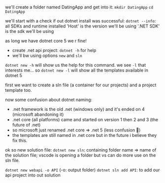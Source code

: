 
we'll create a folder named DatingApp and get into it:
`mkdir DatingApp`
`cd DatingApp`

we'll start with a check if out dotnet install was successful:
`dotnet --info`: all SDKs and runtime installed
'Host' is the version we'll be using
'.NET SDK' is the sdk we'll be using

as long we have dotnet core 5 we r fine!

- create .net api project:
`dotnet -h` for help
- we'll bw using options `new` and `sln`

`dotnet new -h` will show us the help for this command.
we see `-l` that interests me... so
`dotnet new -l` will show all the templates available in dotnet 5

first we want to create a sln file (a container for our projects) and a project template too.

now some confusion about dotnet naming:
- .net framework is the old .net (windows only) and it's ended on 4 (microsoft abandoning it)
- .net core (all platforms) came and started on version 1 then 2 and 3 (the future of .net)
- so microsoft just renamed .net core => .net 5 (less confusion 🤔)
- the templates are still named in .net core but in the future i believe they fix this.

ok so new solution file:
`dotnet new sln`: containing folder name => name of the solution file;
vscode is opening a folder but vs can do more use on the sln file.

`dotnet new webapi -o API` (-o: output folder)
`dotnet sln add API`: to add our api project into out solution
